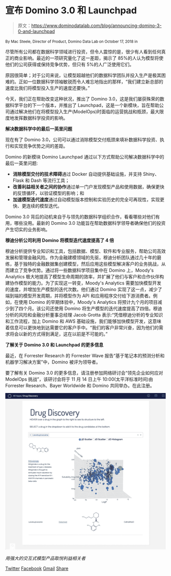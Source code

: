 # 宣布 Domino 3.0 和 Launchpad

> 原文：<https://www.dominodatalab.com/blog/announcing-domino-3-0-and-launchpad>

<small class="t-small">By Mac Steele, Director of Product, Domino Data Lab on October 17, 2018 in</small>

尽管所有公司都在数据科学领域进行投资，但令人震惊的是，很少有人看到任何真正的商业影响。最近的一项研究量化了这一差距，揭示了 85%的人认为模型将使他们的公司获得或保持竞争优势，但只有 5%的人广泛使用它们。

原因很简单；对于公司来说，让模型超越他们的数据科学团队并投入生产是极其困难的。正如一位数据科学领袖敏锐而令人难忘地指出的那样，“我们建立新总部的速度比我们将模型投入生产的速度还要快。”

今天，我们正在帮助改变这种状况，推出了 Domino 3.0，这是我们屡获殊荣的数据科学平台的下一个版本，并推出了 Launchpad，这是一个新模块，旨在帮助公司通过解决他们在将模型投入生产(ModelOps)时面临的运营挑战和瓶颈，最大限度地发挥数据科学投资的影响。

**解决数据科学中的最后一英里问题**

现在有了 Domino 3.0，公司可以通过消除模型交付瓶颈来填补数据科学投资、执行和实现竞争优势之间的差距。

Domino 的新模块 Domino Launchpad 通过以下方式帮助公司解决数据科学中的最后一英里问题:

*   **消除模型交付的技术障碍**通过 Docker 自动提供基础设施，并支持 Shiny、Flask 和 Dash 等流行工具；
*   **改善利益相关者之间的协作**通过单一门户发现模型产品和使用数据，确保更快的反馈循环，以验证模型的影响；和
*   **加速模型迭代速度**通过自动模型版本控制和实验历史的完全可再现性，实现更快、更连续的模型迭代。

Domino 3.0 背后的动机来自于与领先的数据科学组织合作，看看哪些对他们有用，哪些没用。最新的 Domino 3.0 功能旨在帮助数据科学领导者确保他们的投资产生切实的业务影响。

**穆迪分析公司利用 Domino 将模型迭代速度提高了 4 倍**

穆迪分析提供专业知识和工具，包括数据、模型、软件和专业服务，帮助公司高效发展和管理金融风险。作为金融建模领域的先驱，穆迪分析团队通过几十年的磨练，基于独特的金融数据集创建模型，然后应用这些模型解决客户的业务挑战，从而建立了竞争优势。通过将一些数据科学项目集中在 Domino 上，Moody's Analytics 极大地提高了模型生命周期的效率，并扩展了他们与客户和合作伙伴构建协作模型的能力。为了实现这一转变，Moody's Analytics 需要加快模型开发的速度，并增加生产模型的迭代次数。他们通过 Domino 实现了这一点，减少了端到端的模型开发周期，并将模型作为 API 和应用程序交付给下游消费者。例如，在使用 Domino 的早期体验中，Moody's Analytics 将预计九个月的项目减少到了四个月。该公司还使用 Domino 将生产模型的迭代速度提高了四倍。穆迪分析的风险和金融分析董事总经理 Jacob Grotta 表示:“凭借穆迪分析的专业知识和工作流程，加上 Domino 和 AWS 基础设施，我们能够加快模型开发，这意味着信息可以更快地到达需要它的客户手中。“我们的客户非常兴奋，因为他们的需求将会以新的方式得到满足，这在以前是不可能的。”

**了解关于 Domino 3.0 和 Launchpad 的更多信息**

最近，在 Forrester Research 的 Forrester Wave 报告“基于笔记本的预测分析和机器学习解决方案”中，Domino 被评为领导者。

要了解有关 Domino 3.0 的更多信息，请注册参加网络研讨会“领先企业如何应对 ModelOps 挑战”，该研讨会将于 11 月 14 日上午 10:00(太平洋标准时间)由 Forrester Research、Bayer Worldwide 和 Domino 共同举办。在此注册。

![Delight stakeholders with powerful, interactive model products](img/387e166d66bc89ce6968a01c22232b37.png)

*用强大的交互式模型产品取悦利益相关者*

[Twitter](/#twitter) [Facebook](/#facebook) [Gmail](/#google_gmail) [Share](https://www.addtoany.com/share#url=https%3A%2F%2Fwww.dominodatalab.com%2Fblog%2Fannouncing-domino-3-0-and-launchpad%2F&title=Announcing%20Domino%203.0%20and%20Launchpad)